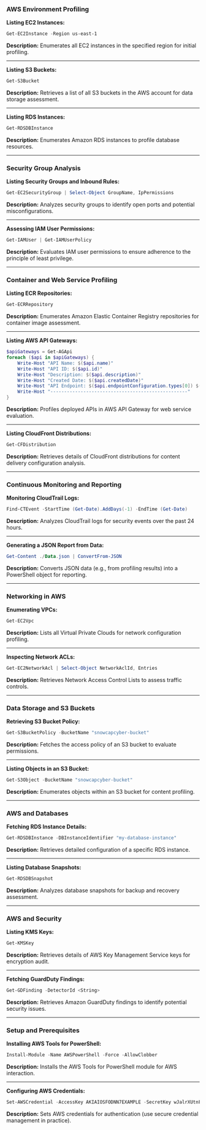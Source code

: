 ### AWS Environment Profiling

**Listing EC2 Instances:**

```powershell
Get-EC2Instance -Region us-east-1
```

**Description:** Enumerates all EC2 instances in the specified region for initial profiling.

---

**Listing S3 Buckets:**

```powershell
Get-S3Bucket
```

**Description:** Retrieves a list of all S3 buckets in the AWS account for data storage assessment.

---

**Listing RDS Instances:**

```powershell
Get-RDSDBInstance
```

**Description:** Enumerates Amazon RDS instances to profile database resources.

---

### Security Group Analysis

**Listing Security Groups and Inbound Rules:**

```powershell
Get-EC2SecurityGroup | Select-Object GroupName, IpPermissions
```

**Description:** Analyzes security groups to identify open ports and potential misconfigurations.

---

**Assessing IAM User Permissions:**

```powershell
Get-IAMUser | Get-IAMUserPolicy
```

**Description:** Evaluates IAM user permissions to ensure adherence to the principle of least privilege.

---

### Container and Web Service Profiling

**Listing ECR Repositories:**

```powershell
Get-ECRRepository
```

**Description:** Enumerates Amazon Elastic Container Registry repositories for container image assessment.

---

**Listing AWS API Gateways:**

```powershell
$apiGateways = Get-AGApi
foreach ($api in $apiGateways) {
    Write-Host "API Name: $($api.name)"
    Write-Host "API ID: $($api.id)"
    Write-Host "Description: $($api.description)"
    Write-Host "Created Date: $($api.createdDate)"
    Write-Host "API Endpoint: $($api.endpointConfiguration.types[0]) $($api.endpointConfiguration.vpcEndpointIds)"
    Write-Host "--------------------------------------------------"
}
```

**Description:** Profiles deployed APIs in AWS API Gateway for web service evaluation.

---

**Listing CloudFront Distributions:**

```powershell
Get-CFDistribution
```

**Description:** Retrieves details of CloudFront distributions for content delivery configuration analysis.

---

### Continuous Monitoring and Reporting

**Monitoring CloudTrail Logs:**

```powershell
Find-CTEvent -StartTime (Get-Date).AddDays(-1) -EndTime (Get-Date)
```

**Description:** Analyzes CloudTrail logs for security events over the past 24 hours.

---

**Generating a JSON Report from Data:**

```powershell
Get-Content ./Data.json | ConvertFrom-JSON
```

**Description:** Converts JSON data (e.g., from profiling results) into a PowerShell object for reporting.

---

### Networking in AWS

**Enumerating VPCs:**

```powershell
Get-EC2Vpc
```

**Description:** Lists all Virtual Private Clouds for network configuration profiling.

---

**Inspecting Network ACLs:**

```powershell
Get-EC2NetworkAcl | Select-Object NetworkAclId, Entries
```

**Description:** Retrieves Network Access Control Lists to assess traffic controls.

---

### Data Storage and S3 Buckets

**Retrieving S3 Bucket Policy:**

```powershell
Get-S3BucketPolicy -BucketName "snowcapcyber-bucket"
```

**Description:** Fetches the access policy of an S3 bucket to evaluate permissions.

---

**Listing Objects in an S3 Bucket:**

```powershell
Get-S3Object -BucketName "snowcapcyber-bucket"
```

**Description:** Enumerates objects within an S3 bucket for content profiling.

---

### AWS and Databases

**Fetching RDS Instance Details:**

```powershell
Get-RDSDBInstance -DBInstanceIdentifier "my-database-instance"
```

**Description:** Retrieves detailed configuration of a specific RDS instance.

---

**Listing Database Snapshots:**

```powershell
Get-RDSDBSnapshot
```

**Description:** Analyzes database snapshots for backup and recovery assessment.

---

### AWS and Security

**Listing KMS Keys:**

```powershell
Get-KMSKey
```

**Description:** Retrieves details of AWS Key Management Service keys for encryption audit.

---

**Fetching GuardDuty Findings:**

```powershell
Get-GDFinding -DetectorId <String>
```

**Description:** Retrieves Amazon GuardDuty findings to identify potential security issues.

---

### Setup and Prerequisites

**Installing AWS Tools for PowerShell:**

```powershell
Install-Module -Name AWSPowerShell -Force -AllowClobber
```

**Description:** Installs the AWS Tools for PowerShell module for AWS interaction.

---

**Configuring AWS Credentials:**

```powershell
Set-AWSCredential -AccessKey AKIAIOSFODNN7EXAMPLE -SecretKey wJalrXUtnFEMI/K7MDENG/bPxRfiCYEXAMPLEKEY
```

**Description:** Sets AWS credentials for authentication (use secure credential management in practice).
